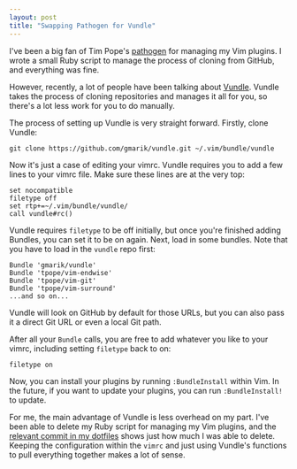```yaml
---
layout: post
title: "Swapping Pathogen for Vundle"
---
```


I've been a big fan of Tim Pope's [pathogen](https://github.com/tpope/vim-pathogen) for managing my Vim plugins. I wrote a small Ruby script to manage the process of cloning from GitHub, and everything was fine.

However, recently, a lot of people have been talking about [Vundle](https://github.com/gmarik/vundle). Vundle takes the process of cloning repositories and manages it all for you, so there's a lot less work for you to do manually.

The process of setting up Vundle is very straight forward. Firstly, clone Vundle:

    git clone https://github.com/gmarik/vundle.git ~/.vim/bundle/vundle

Now it's just a case of editing your vimrc. Vundle requires you to add a few lines to your vimrc file. Make sure these lines are at the very top:

    set nocompatible
    filetype off
    set rtp+=~/.vim/bundle/vundle/
    call vundle#rc()

Vundle requires `filetype` to be off initially, but once you're finished adding Bundles, you can set it to be on again. Next, load in some bundles. Note that you have to load in the `vundle` repo first:

    Bundle 'gmarik/vundle'
    Bundle 'tpope/vim-endwise'
    Bundle 'tpope/vim-git'
    Bundle 'tpope/vim-surround'
    ...and so on...

Vundle will look on GitHub by default for those URLs, but you can also pass it a direct Git URL or even a local Git path.

After all your `Bundle` calls, you are free to add whatever you like to your vimrc, including setting `filetype` back to on:

    filetype on

Now, you can install your plugins by running `:BundleInstall` within Vim. In the future, if you want to update your plugins, you can run `:BundleInstall!` to update.

For me, the main advantage of Vundle is less overhead on my part. I've been able to delete my Ruby script for managing my Vim plugins, and the [relevant commit in my dotfiles](https://github.com/jackfranklin/dotfiles/commit/62861ec9e0c6b811b783298ea1ffa994401686e0) shows just how much I was able to delete. Keeping the configuration within the `vimrc` and just using Vundle's functions to pull everything together makes a lot of sense.

    






